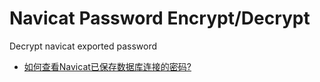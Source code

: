 # Navicat Password Encrypt/Decrypt

Decrypt navicat exported password

- [如何查看Navicat已保存数据库连接的密码?](https://blog.csdn.net/m0_63823719/article/details/131475110)

